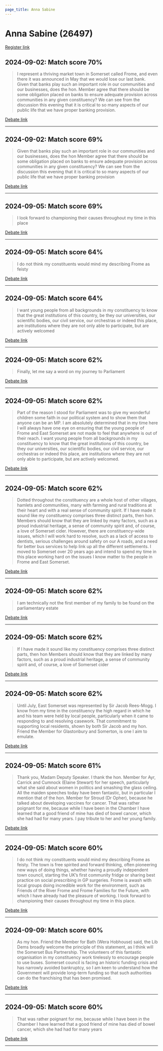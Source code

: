 ```yaml
---
page_title: Anna Sabine
---
```


# Anna Sabine  (26497)

[Register link](https://www.theyworkforyou.com/mp/26497/register)



## 2024-09-02: Match score 70%

>I represent a thriving market town in Somerset called Frome, and even there it was announced in May that we would lose our last bank. Given that banks play such an important role in our communities and our businesses, does the hon. Member agree that there should be some obligation placed on banks to ensure adequate provision across communities in any given constituency? We can see from the discussion this evening that it is critical to so many aspects of our public life that we have proper banking provision.

[Debate link](https://www.theyworkforyou.com/debates/?id=2024-09-02a.131.0) 

---



## 2024-09-02: Match score 69%

>Given that banks play such an important role in our communities and our businesses, does the hon Member agree that there should be some obligation placed on banks to ensure adequate provision across communities in any given constituency? We can see from the discussion this evening that it is critical to so many aspects of our public life that we have proper banking provision

[Debate link](https://www.theyworkforyou.com/debates/?id=2024-09-02a.131.0) 

---



## 2024-09-05: Match score 69%

>I look forward to championing their causes throughout my time in this place

[Debate link](https://www.theyworkforyou.com/debates/?id=2024-09-05b.518.1) 

---



## 2024-09-05: Match score 64%

>I do not think my constituents would mind my describing Frome as feisty

[Debate link](https://www.theyworkforyou.com/debates/?id=2024-09-05b.518.1) 

---



## 2024-09-05: Match score 64%

>I want young people from all backgrounds in my constituency to know that the great institutions of this country, be they our universities, our scientific bodies, our civil service, our orchestras or indeed this place, are institutions where they are not only able to participate, but are actively welcomed

[Debate link](https://www.theyworkforyou.com/debates/?id=2024-09-05b.518.1) 

---



## 2024-09-05: Match score 62%

>Finally, let me say a word on my journey to Parliament

[Debate link](https://www.theyworkforyou.com/debates/?id=2024-09-05b.518.1) 

---



## 2024-09-05: Match score 62%

>Part of the reason I stood for Parliament was to give my wonderful children some faith in our political system and to show them that anyone can be an MP. I am absolutely determined that in my time here I will always have one eye on ensuring that the young people of Frome and East Somerset are not made to feel that anywhere is out of their reach. I want young people from all backgrounds in my constituency to know that the great institutions of this country, be they our universities, our scientific bodies, our civil service, our orchestras or indeed this place, are institutions where they are not only able to participate, but are actively welcomed.

[Debate link](https://www.theyworkforyou.com/debates/?id=2024-09-05b.518.1) 

---



## 2024-09-05: Match score 62%

>Dotted throughout the constituency are a whole host of other villages, hamlets and communities, many with farming and rural traditions at their heart and with a real sense of community spirit. If I have made it sound like my constituency comprises three distinct parts, then hon. Members should know that they are linked by many factors, such as a proud industrial heritage, a sense of community spirit and, of course, a love of Somerset cider. However, there are constituency-wide issues, which I will work hard to resolve, such as a lack of access to dentists, serious challenges around safety on our A roads, and a need for better bus services to help link up all the different settlements. I moved to Somerset over 20 years ago and intend to spend my time in this place working hard on the issues I know matter to the people in Frome and East Somerset.

[Debate link](https://www.theyworkforyou.com/debates/?id=2024-09-05b.518.1) 

---



## 2024-09-05: Match score 62%

>I am technically not the first member of my family to be found on the parliamentary estate

[Debate link](https://www.theyworkforyou.com/debates/?id=2024-09-05b.518.1) 

---



## 2024-09-05: Match score 62%

>If I have made it sound like my constituency comprises three distinct parts, then hon Members should know that they are linked by many factors, such as a proud industrial heritage, a sense of community spirit and, of course, a love of Somerset cider

[Debate link](https://www.theyworkforyou.com/debates/?id=2024-09-05b.518.1) 

---



## 2024-09-05: Match score 62%

>Until July, East Somerset was represented by Sir Jacob Rees-Mogg. I know from my time in the constituency the high regard in which he and his team were held by local people, particularly when it came to responding to and resolving casework. That commitment to supporting local residents, shown by both Sir Jacob and my hon. Friend the Member for Glastonbury and Somerton, is one I aim to emulate.

[Debate link](https://www.theyworkforyou.com/debates/?id=2024-09-05b.518.1) 

---



## 2024-09-05: Match score 61%

>Thank you, Madam Deputy Speaker. I thank the hon. Member for Ayr, Carrick and Cumnock (Elaine Stewart) for her speech, particularly what she said about women in politics and smashing the glass ceiling. All the maiden speeches today have been fantastic, but in particular I mention that of the hon. Member for Stroud (Dr Opher), because he talked about developing vaccines for cancer. That was rather poignant for me, because while I have been in the Chamber I have learned that a good friend of mine has died of bowel cancer, which she had had for many years. I pay tribute to her and her young family.

[Debate link](https://www.theyworkforyou.com/debates/?id=2024-09-05b.518.1) 

---



## 2024-09-05: Match score 60%

>I do not think my constituents would mind my describing Frome as feisty. The town is free spirited and forward thinking, often pioneering new ways of doing things, whether having a proudly independent town council, starting the UK’s first community fridge or sharing best practice on social prescribing in GP surgeries. Frome is awash with local groups doing incredible work for the environment, such as Friends of the River Frome and Frome Families for the Future, with which I have already had the pleasure of working. I look forward to championing their causes throughout my time in this place.

[Debate link](https://www.theyworkforyou.com/debates/?id=2024-09-05b.518.1) 

---



## 2024-09-09: Match score 60%

>As my hon. Friend the Member for Bath (Wera Hobhouse) said, the Lib Dems broadly welcome the principle of this statement, as I think will the Somerset Bus Partnership. The volunteers of this fantastic organisation in my constituency work tirelessly to encourage people to use buses. Somerset council is facing an historic funding crisis and has narrowly avoided bankruptcy, so I am keen to understand how the Government will provide long-term funding so that such authorities can do the franchising that has been promised.

[Debate link](https://www.theyworkforyou.com/debates/?id=2024-09-09b.602.6) 

---



## 2024-09-05: Match score 60%

>That was rather poignant for me, because while I have been in the Chamber I have learned that a good friend of mine has died of bowel cancer, which she had had for many years

[Debate link](https://www.theyworkforyou.com/debates/?id=2024-09-05b.518.1) 

---

